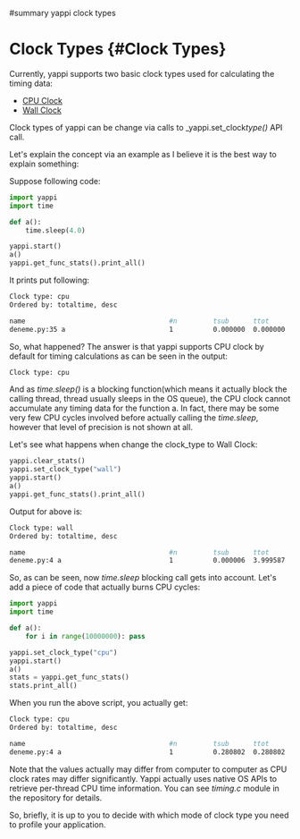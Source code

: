 \#summary yappi clock types

Clock Types {#Clock Types}
===========

Currently, yappi supports two basic clock types used for calculating the
timing data:

- [CPU Clock](https://en.wikipedia.org/wiki/CPU_time)
- [Wall Clock](https://en.wikipedia.org/wiki/Wall_time)

Clock types of yappi can be change via calls to
\_yappi.set\_clock*type()* API call.

Let's explain the concept via an example as I believe it is the best way to explain something:

Suppose following code:

```python
import yappi
import time

def a():
    time.sleep(4.0)

yappi.start()
a()
yappi.get_func_stats().print_all()   
```

It prints put following:

```bash
Clock type: cpu
Ordered by: totaltime, desc

name                                    #n         tsub      ttot      tavg
deneme.py:35 a                          1          0.000000  0.000000  0.000000
```

So, what happened? The answer is that yappi supports CPU clock by
default for timing calculations as can be seen in the output:

```bash
Clock type: cpu
```

And as *time.sleep()* is a blocking function(which means it actually block the calling thread, thread usually sleeps in the OS queue), the CPU clock cannot accumulate any timing data for the function a. In fact, there may be some very few CPU cycles involved before actually calling the *time.sleep*, however that level of precision is not shown at all.

Let's see what happens when change the clock\_type to Wall Clock:

```python
yappi.clear_stats()
yappi.set_clock_type("wall")
yappi.start()
a()
yappi.get_func_stats().print_all()   
```

Output for above is:

```bash
Clock type: wall
Ordered by: totaltime, desc

name                                    #n         tsub      ttot      tavg
deneme.py:4 a                           1          0.000006  3.999587  3.999587
```

So, as can be seen, now *time.sleep* blocking call gets into account. Let's add a piece of code that actually burns CPU cycles:

```python
import yappi
import time

def a():
    for i in range(10000000): pass

yappi.set_clock_type("cpu")
yappi.start()
a()
stats = yappi.get_func_stats()
stats.print_all()
```

When you run the above script, you actually get:

```bash
Clock type: cpu
Ordered by: totaltime, desc

name                                    #n         tsub      ttot      tavg
deneme.py:4 a                           1          0.280802  0.280802  0.280802
```

Note that the values actually may differ from computer to computer as CPU clock rates may differ significantly. Yappi actually uses native OS APIs to retrieve per-thread CPU time information. You can see *timing.c* module in the repository for details.

So, briefly, it is up to you to decide with which mode of clock type you need to profile your application.
